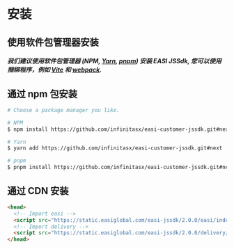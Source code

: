 # 安装

## 使用软件包管理器安装

##### 我们建议使用软件包管理器 (NPM, [Yarn](https://classic.yarnpkg.com/lang/en/), [pnpm](https://pnpm.io/)) 安装 EASI JSSdk, 您可以使用捆绑程序，例如 [Vite](https://vitejs.dev) 和 [webpack](https://webpack.js.org/).

## 通过 npm 包安装

```bash
# Choose a package manager you like.

# NPM
$ npm install https://github.com/infinitasx/easi-customer-jssdk.git#next --save

# Yarn
$ yarn add https://github.com/infinitasx/easi-customer-jssdk.git#next

# pnpm
$ pnpm install https://github.com/infinitasx/easi-customer-jssdk.git#next
```

## 通过 CDN 安装

```html
<head>
  <!-- Import easi -->
  <script src="https://static.easiglobal.com/easi-jssdk/2.0.0/easi/index.min.js"></script>
  <!-- Import delivery -->
  <script src="https://static.easiglobal.com/easi-jssdk/2.0.0/delivery/index.min.js"></script>
</head>
```
